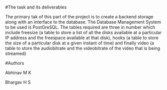 #The task and its deliverables

The primary tak of this part of the project is to create a backend storage along with an interface to the database. The Database Management System to be used is PostGreSQL. The tables required are three in number which include freesize (a table to store a list of all the disks available at a particular IP address and the freespace available at that disk), hooks (a table to store the size of a particular disk at a given instant of time) and finally video (a table to store the audiobitrate and the videobitrate of the video that is being streamed)

#Authors

Abhinav M K


Bhargav H S

